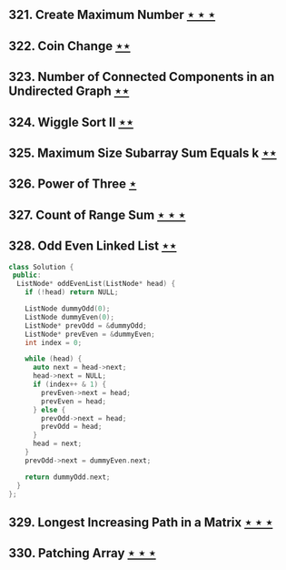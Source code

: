 ## 321. Create Maximum Number [$\star\star\star$](https://leetcode.com/problems/create-maximum-number)

## 322. Coin Change [$\star\star$](https://leetcode.com/problems/coin-change)

## 323. Number of Connected Components in an Undirected Graph [$\star\star$](https://leetcode.com/problems/number-of-connected-components-in-an-undirected-graph)

## 324. Wiggle Sort II [$\star\star$](https://leetcode.com/problems/wiggle-sort-ii)

## 325. Maximum Size Subarray Sum Equals k [$\star\star$](https://leetcode.com/problems/maximum-size-subarray-sum-equals-k)

## 326. Power of Three [$\star$](https://leetcode.com/problems/power-of-three)

## 327. Count of Range Sum [$\star\star\star$](https://leetcode.com/problems/count-of-range-sum)

## 328. Odd Even Linked List [$\star\star$](https://leetcode.com/problems/odd-even-linked-list)

```cpp
class Solution {
 public:
  ListNode* oddEvenList(ListNode* head) {
    if (!head) return NULL;

    ListNode dummyOdd(0);
    ListNode dummyEven(0);
    ListNode* prevOdd = &dummyOdd;
    ListNode* prevEven = &dummyEven;
    int index = 0;

    while (head) {
      auto next = head->next;
      head->next = NULL;
      if (index++ & 1) {
        prevEven->next = head;
        prevEven = head;
      } else {
        prevOdd->next = head;
        prevOdd = head;
      }
      head = next;
    }
    prevOdd->next = dummyEven.next;

    return dummyOdd.next;
  }
};
```

## 329. Longest Increasing Path in a Matrix [$\star\star\star$](https://leetcode.com/problems/longest-increasing-path-in-a-matrix)

## 330. Patching Array [$\star\star\star$](https://leetcode.com/problems/patching-array)

